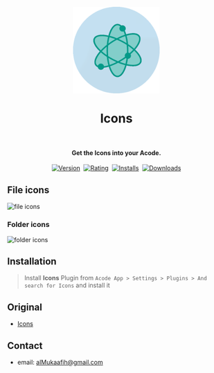 <h1 align="center">
  <br>
    <img src="https://github.com/tal7aouy/vscode-icons/raw/HEAD/icon.png" alt="logo" width="200">
  <br><br>
  Icons
  <br>
  <br>
</h1>

<h4 align="center">Get the Icons into your Acode.</h4>

<p align="center">
    <a href="https://marketplace.visualstudio.com/items?itemName=tal7aouy.icons"><img src="https://vsmarketplacebadges.dev/version-short/tal7aouy.icons.jpg?style=for-the-badge&colorA=252526&colorB=1B9AAA&label=VERSION" alt="Version"></a>&nbsp;
    <a href="https://marketplace.visualstudio.com/items?itemName=tal7aouy.icons"><img src="https://vsmarketplacebadges.dev/rating-short/tal7aouy.icons.jpg?style=for-the-badge&colorA=252526&colorB=1B9AAA&label=Rating" alt="Rating"></a>&nbsp;
    <a href="https://marketplace.visualstudio.com/items?itemName=tal7aouy.icons"><img src="https://vsmarketplacebadges.dev/installs-short/tal7aouy.icons.jpg?style=for-the-badge&colorA=252526&colorB=1B9AAA&label=Installs" alt="Installs"></a>&nbsp;
    <a href="https://marketplace.visualstudio.com/items?itemName=tal7aouy.icons"><img src="https://vsmarketplacebadges.dev/downloads-short/tal7aouy.icons.jpg?style=for-the-badge&colorA=252526&colorB=1B9AAA&label=Downloads" alt="Downloads"></a>
</p>

## File icons

<img src="https://github.com/tal7aouy/vscode-icons/raw/HEAD/images/fileIcons.png" alt="file icons">

### Folder icons

<img src="https://github.com/tal7aouy/vscode-icons/raw/HEAD/images/folderIcons.png" alt="folder icons">

## Installation

> Install **Icons** Plugin from `Acode App > Settings > Plugins > And search for Icons` and install it

## Original
- [Icons](https://github.com/tal7aouy/vscode-icons)


## Contact
- email: <alMukaafih@gmail.com>
